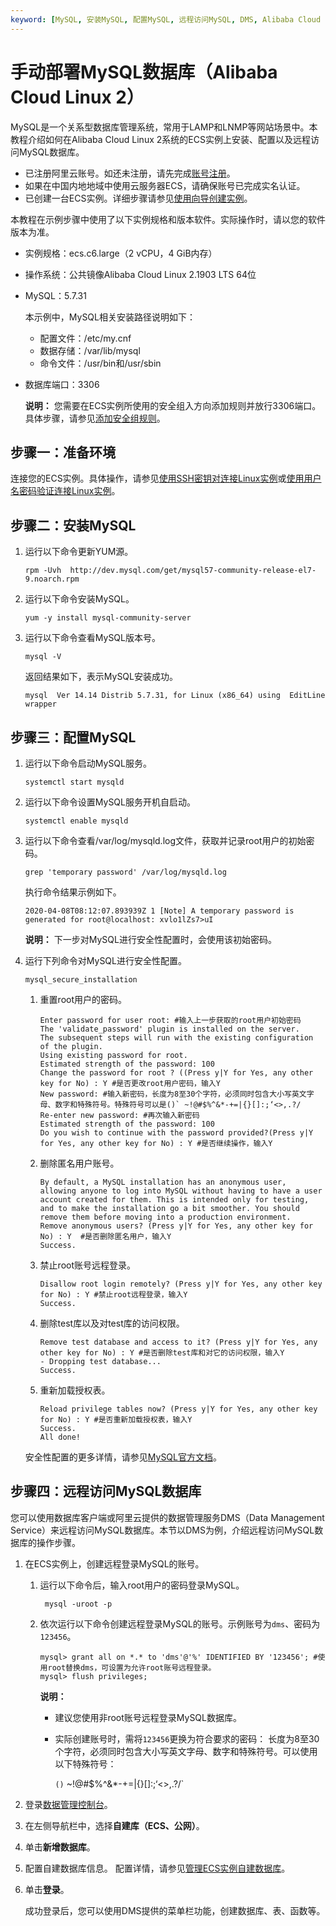 ```yaml
---
keyword: [MySQL, 安装MySQL, 配置MySQL, 远程访问MySQL, DMS, Alibaba Cloud Linux 2]
---
```


# 手动部署MySQL数据库（Alibaba Cloud Linux 2）

MySQL是一个关系型数据库管理系统，常用于LAMP和LNMP等网站场景中。本教程介绍如何在Alibaba Cloud Linux 2系统的ECS实例上安装、配置以及远程访问MySQL数据库。

-   已注册阿里云账号。如还未注册，请先完成[账号注册](https://account.alibabacloud.com/register/intl_register.htm)。
-   如果在中国内地地域中使用云服务器ECS，请确保账号已完成实名认证。
-   已创建一台ECS实例。详细步骤请参见[使用向导创建实例](/intl.zh-CN/实例/创建实例/使用向导创建实例.md)。

本教程在示例步骤中使用了以下实例规格和版本软件。实际操作时，请以您的软件版本为准。

-   实例规格：ecs.c6.large（2 vCPU，4 GiB内存）
-   操作系统：公共镜像Alibaba Cloud Linux 2.1903 LTS 64位
-   MySQL：5.7.31

    本示例中，MySQL相关安装路径说明如下：

    -   配置文件：/etc/my.cnf
    -   数据存储：/var/lib/mysql
    -   命令文件：/usr/bin和/usr/sbin
-   数据库端口：3306

    **说明：** 您需要在ECS实例所使用的安全组入方向添加规则并放行3306端口。具体步骤，请参见[添加安全组规则](/intl.zh-CN/安全/安全组/添加安全组规则.md)。


## 步骤一：准备环境

连接您的ECS实例。具体操作，请参见[使用SSH密钥对连接Linux实例](/intl.zh-CN/实例/连接实例/连接Linux实例/使用SSH密钥对连接Linux实例.md)或[使用用户名密码验证连接Linux实例](/intl.zh-CN/实例/连接实例/连接Linux实例/使用用户名密码验证连接Linux实例.md)。

## 步骤二：安装MySQL

1.  运行以下命令更新YUM源。

    ```
    rpm -Uvh  http://dev.mysql.com/get/mysql57-community-release-el7-9.noarch.rpm
    ```

2.  运行以下命令安装MySQL。

    ```
    yum -y install mysql-community-server
    ```

3.  运行以下命令查看MySQL版本号。

    ```
    mysql -V
    ```

    返回结果如下，表示MySQL安装成功。

    ```
    mysql  Ver 14.14 Distrib 5.7.31, for Linux (x86_64) using  EditLine wrapper
    ```


## 步骤三：配置MySQL

1.  运行以下命令启动MySQL服务。

    ```
    systemctl start mysqld
    ```

2.  运行以下命令设置MySQL服务开机自启动。

    ```
    systemctl enable mysqld
    ```

3.  运行以下命令查看/var/log/mysqld.log文件，获取并记录root用户的初始密码。

    ```
    grep 'temporary password' /var/log/mysqld.log
    ```

    执行​命令结果示例如下。

    ```
    2020-04-08T08:12:07.893939Z 1 [Note] A temporary password is generated for root@localhost: xvlo1lZs7>uI
    ```

    **说明：** 下一步对MySQL进行安全性配置时，会使用该初始密码。

4.  运行下列命令对MySQL进行安全性配置。

    ```
    mysql_secure_installation
    ```

    1.  重置root用户的密码。

        ```
        Enter password for user root: #输入上一步获取的root用户初始密码
        The 'validate_password' plugin is installed on the server.
        The subsequent steps will run with the existing configuration of the plugin.
        Using existing password for root.
        Estimated strength of the password: 100 
        Change the password for root ? ((Press y|Y for Yes, any other key for No) : Y #是否更改root用户密码，输入Y
        New password: #输入新密码，长度为8至30个字符，必须同时包含大小写英文字母、数字和特殊符号。特殊符号可以是()` ~!@#$%^&*-+=|{}[]:;‘<>,.?/
        Re-enter new password: #再次输入新密码
        Estimated strength of the password: 100 
        Do you wish to continue with the password provided?(Press y|Y for Yes, any other key for No) : Y #是否继续操作，输入Y
        ```

    2.  删除匿名用户账号。

        ```
        By default, a MySQL installation has an anonymous user, allowing anyone to log into MySQL without having to have a user account created for them. This is intended only for testing, and to make the installation go a bit smoother. You should remove them before moving into a production environment.
        Remove anonymous users? (Press y|Y for Yes, any other key for No) : Y  #是否删除匿名用户，输入Y
        Success.
        ```

    3.  禁止root账号远程登录。

        ```
        Disallow root login remotely? (Press y|Y for Yes, any other key for No) : Y #禁止root远程登录，输入Y
        Success.
        ```

    4.  删除test库以及对test库的访问权限。

        ```
        Remove test database and access to it? (Press y|Y for Yes, any other key for No) : Y #是否删除test库和对它的访问权限，输入Y
        - Dropping test database...
        Success.
        ```

    5.  重新加载授权表。

        ```
        Reload privilege tables now? (Press y|Y for Yes, any other key for No) : Y #是否重新加载授权表，输入Y
        Success.
        All done!
        ```

    安全性配置的更多详情，请参见[MySQL官方文档](https://dev.mysql.com/doc/refman/5.7/en/mysql-secure-installation.html)。


## 步骤四：远程访问MySQL数据库

您可以使用数据库客户端或阿里云提供的数据管理服务DMS（Data Management Service）来远程访问MySQL数据库。本节以DMS为例，介绍远程访问MySQL数据库的操作步骤。

1.  在ECS实例上，创建远程登录MySQL的账号。

    1.  运行以下命令后，输入root用户的密码登录MySQL。

        ```
         mysql -uroot -p
        ```

    2.  依次运行以下命令创建远程登录MySQL的账号。示例账号为`dms`、密码为`123456`。

        ```
        mysql> grant all on *.* to 'dms'@'%' IDENTIFIED BY '123456'; #使用root替换dms，可设置为允许root账号远程登录。
        mysql> flush privileges;
        ```

        **说明：**

        -   建议您使用非root账号远程登录MySQL数据库。
        -   实际创建账号时，需将`123456`更换为符合要求的密码： 长度为8至30个字符，必须同时包含大小写英文字母、数字和特殊符号。可以使用以下特殊符号：

            `()` ~!@#$%^&*-+=|{}[]:;‘<>,.?/`

2.  登录[数据管理控制台](https://dms.console.aliyun.com/)。

3.  在左侧导航栏中，选择**自建库（ECS、公网）**。

4.  单击**新增数据库**。

5.  配置自建数据库信息。 配置详情，请参见[管理ECS实例自建数据库](/intl.zh-CN/建站教程/搭建应用/在ECS上部署数据库/管理ECS实例自建数据库.md)。

6.  单击**登录**。

    成功登录后，您可以使用DMS提供的菜单栏功能，创建数据库、表、函数等。


